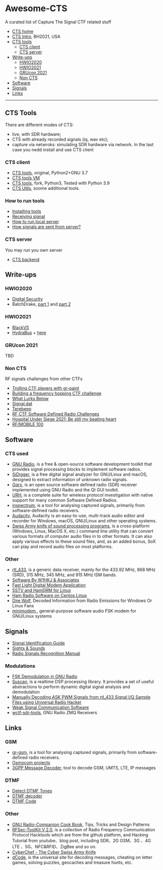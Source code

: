 # Awesome-CTS
A curated list of Capture The Signal CTF related stuff

- [CTS home](https://cts.ninja/)
- [CTS Intro](https://github.com/capturethesignal/cts-website/blob/master/bhusa2021/BHArsenal21_cts.pdf), BH2021, USA
- [CTS tools](#CTS-Tools)
  - [CTS client](#CTS-client)
  - [CTS server](#CTS-server)
- [Write-ups](#Write-ups)
  - [HWIO2020](#HWIO2020)
  - [HWIO2021](#HWIO2021)
  - [GRUcon 2021](#GRUcon-2021)
  - [Non CTS](#Non_CTS)
- [Software](#Software)
- [Signals](#Signals)
- [Links](#Links)

- - -

## CTS Tools

There are different modes of CTS:
* live, with SDR hardware;
* CTS with already recorded signals (iq, wav etc);
* capture via netwroks: simulating SDR hardware via network. In the last case you nedd install and use CTS client
 
### CTS client

* [CTS tools](https://github.com/capturethesignal/cts-tools), original, Python2+GNU 3.7
* [CTS tools VM](https://cts.ninja/downloads/)
* [CTS tools](https://github.com/BlackVS/cts-tools), fork, Python3, Tested with Python 3.9
* [CTS Utils](https://github.com/BlackVS/cts-utils), soome additional tools.

### How to run tools
* [Installing tools](cts-tools.md)
* [Receiving signal](cts-get-signal.md)
* [How to run local server](cts-utils.md)
* [How signals are sent from server?](cts-signals.md)

### CTS server
You may run you own server
* [CTS backend](https://github.com/capturethesignal/cts-backend)

## Write-ups

### HWIO2020

* [Digital Security](https://www.digital.security/en/blog/hardweario-capture-signal-write)
* BatchDrake, [part 1](https://batchdrake.github.io/cts/) and [part 2](https://batchdrake.github.io/ctsII/)

### HWIO2021

* [BlackVS](https://github.com/BlackVS/CTFs/tree/master/HWIO2021/CTS)
* [HydraBus](https://hydrabus.com/CTS/HWIO_2021_CTS_Signal5_solution_BVE_10July2021.pdf) + [here](https://hydrabus.com/CTS/)

### GRUcon 2021

TBD

### Non CTS
RF signals challenges from other CTFs
* [Trolling CTF players with gr-paint](https://irrational.net/2019/11/30/trolling-ctf-players-with-gr-paint/)
* [Building a frequency hopping CTF challenge](https://irrational.net/2019/12/02/building-a-frequency-hopping-challenge/)
* [What Lurks Below](https://github.com/mossmann/Writeups/tree/main/Google%20CTF%202020/What%20Lurks%20Below)
* [Signal.dat](https://github.com/leony/CTF/blob/master/Radio%20Frequency/Signal.dat_Writeup.md)
* [Terebeep](https://bolek42.github.io/ctf/2017-PlaidCTF/terebeep/README.html)
* [RF CTF Software Defined Radio Challenges](https://github.com/rfhs/rfhs-wiki/wiki/RF-CTF-SoftwareDefinedRadio-Challenges)
* [Hospital Under Siege 2021: Be still my beating heart](https://ctftime.org/writeup/29131)
* [RF/MOBILE 100](https://gitlab.com/hacklabor/ctf/tmctf-writeup/-/blob/master/RF-Mobile-100/RF-Mobile100.md)


## Software
### CTS used
* [GNU Radio](https://github.com/gnuradio/gnuradio), is a free & open-source software development toolkit that provides signal processing blocks to implement software radios.
* [SiDigger](https://github.com/BatchDrake/SigDigger), is a free digital signal analyzer for GNU/Linux and macOS, designed to extract information of unknown radio signals.
* [Gqrx](https://github.com/gqrx-sdr/gqrx), is an open source software defined radio (SDR) receiver implemented using GNU Radio and the Qt GUI toolkit.
* [URH](https://github.com/jopohl/urh), is a complete suite for wireless protocol investigation with native support for many common Software Defined Radios.
* [inspectrum](https://github.com/miek/inspectrum), is a tool for analysing captured signals, primarily from software-defined radio receivers.
* [Audacity](https://www.audacityteam.org/), Audacity is an easy-to-use, multi-track audio editor and recorder for Windows, macOS, GNU/Linux and other operating systems.
* [Swiss Army knife of sound processing programs](http://sox.sourceforge.net/), is a cross-platform (Windows, Linux, MacOS X, etc.) command line utility that can convert various formats of computer audio files in to other formats. It can also apply various effects to these sound files, and, as an added bonus, SoX can play and record audio files on most platforms.


### Other
* [rtl_433](https://github.com/merbanan/rtl_433), is a generic data receiver, mainly for the 433.92 MHz, 868 MHz (SRD), 315 MHz, 345 MHz, and 915 MHz ISM bands.
* [Software By W1HKJ & Associates](http://www.w1hkj.com/)
* [Fast Light Digital Modem Application](https://sourceforge.net/p/fldigi/wiki/Home/)
* [SSTV and HamDRM for Linux](http://users.telenet.be/on4qz/index.html)
* [Ham Radio Software on Centos Linux](http://www.trinityos.com/HAM/CentosDigitalModes/hampacketizing-centos.html#28.qsstv)
* [Dire Wolf](https://github.com/wb2osz/direwolf), Decoded Information from Radio Emissions for Windows Or Linux Fans
* [minimodem ](http://www.whence.com/minimodem/), general-purpose software audio FSK modem  for GNU/Linux systems


## Signals
* [Signal Identification Guide](https://www.sigidwiki.com/wiki/Signal_Identification_Guide)
* [Sights & Sounds](http://www.w1hkj.com/modes/index.htm)
* [Radio Signals Recognition Manual](https://aresvalley.com/artemis/)


### Modulations
* [FSK Demodulation in GNU Radio](https://wirelesspi.com/fsk-demodulation-in-gnu-radio/)
* [Suscan](https://github.com/BatchDrake/suscan), is a realtime DSP processing library. It provides a set of useful abstractions to perform dynamic digital signal analysis and demodulation
* [Manually Decoding ASK PWM Signals from rtl_433 Signal I/Q Sample Files using Universal Radio Hacker](https://github.com/klohner/klohner.github.io/tree/master/SDR/Decoding/Example_2019-01-18)
* [Weak Signal Communication Software](https://physics.princeton.edu//pulsar/K1JT/)
* [wctf-sdr-tools](https://github.com/rfhs/rfctf-sdr-tools), GNU Radio ZMQ Receivers

## Links
### GSM
* [gr-gsm](https://github.com/ptrkrysik/gr-gsm), is a tool for analysing captured signals, primarily from software-defined radio receivers.
* [Osmocom projects](https://osmocom.org/projects)
* [3GPP Message Decoder](https://www.3glteinfo.com/3gpp-message-decoder/), tool to decode GSM, UMTS, LTE, IP messages
 
### DTMF
* [Detect DTMF Tones](http://www.dialabc.com/sound/detect/)
* [DTMF decoder](https://github.com/ribt/dtmf-decoder)
* [DTMF Code](https://www.dcode.fr/dtmf-code)

### Other
* [GNU Radio-Companion Cook Book](https://cdn.hackaday.io/files/1648847054397056/GRC%20Cook%20Book.pdf), Tips, Tricks and Design Patterns
* [RFSec-ToolKit V 2.0](https://github.com/cn0xroot/RFSec-ToolKit), is a collection of Radio Frequency Communication Protocol Hacktools which are from the github platform, and Hacking Tutorial from youtube、blog post, including SDR、2G GSM、3G 、4G LTE 、5G、NFC&RFID、ZigBee and so on.
* [CyberChef - The Cyber Swiss Army Knife](https://gchq.github.io/CyberChef/)
* [dCode](https://www.dcode.fr), is the universal site for decoding messages, cheating on letter games, solving puzzles, geocaches and treasure hunts, etc.
